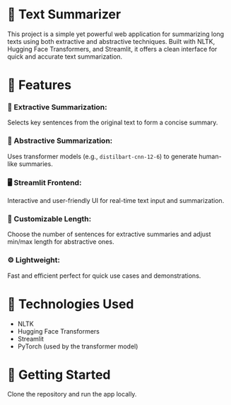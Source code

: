 # 📝 Text Summarizer  
This project is a simple yet powerful web application for summarizing long texts using both extractive and abstractive techniques. Built with NLTK, Hugging Face Transformers, and Streamlit, it offers a clean interface for quick and accurate text summarization.

# 🚀 Features  
### 🧠 Extractive Summarization: 
Selects key sentences from the original text to form a concise summary.  
### 🤖 Abstractive Summarization: 
Uses transformer models (e.g., `distilbart-cnn-12-6`) to generate human-like summaries.  
### 🖥️ Streamlit Frontend: 
Interactive and user-friendly UI for real-time text input and summarization.  
### 🎯 Customizable Length: 
Choose the number of sentences for extractive summaries and adjust min/max length for abstractive ones.  
### ⚙️ Lightweight: 
Fast and efficient perfect for quick use cases and demonstrations.

# 🧰 Technologies Used  
- NLTK  
- Hugging Face Transformers  
- Streamlit  
- PyTorch (used by the transformer model)

# 📂 Getting Started  
Clone the repository and run the app locally.
